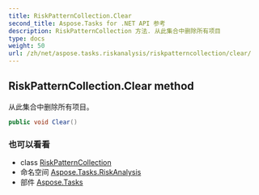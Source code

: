 ```yaml
---
title: RiskPatternCollection.Clear
second_title: Aspose.Tasks for .NET API 参考
description: RiskPatternCollection 方法. 从此集合中删除所有项目
type: docs
weight: 50
url: /zh/net/aspose.tasks.riskanalysis/riskpatterncollection/clear/
---
```

## RiskPatternCollection.Clear method

从此集合中删除所有项目。

```csharp
public void Clear()
```

### 也可以看看

* class [RiskPatternCollection](../)
* 命名空间 [Aspose.Tasks.RiskAnalysis](../../riskpatterncollection/)
* 部件 [Aspose.Tasks](../../../)


